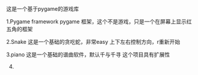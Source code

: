 这是一个基于pygame的游戏库

1.Pygame framework
pygame 框架，这个不是游戏，只是一个在屏幕上显示红五角的框架

2.Snake
这是一个基础的贪吃蛇，非常easy
上下左右控制方向，r重新开始

3.piano 
这是一个基础的谱曲软件，默认千与千寻
这个项目具有扩展性

4.
